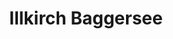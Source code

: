 ---
title: "Illkirch Baggersee"
url: /illkirch-graffenstaden/illkirch-baggersee/
shop: centre commercial
---